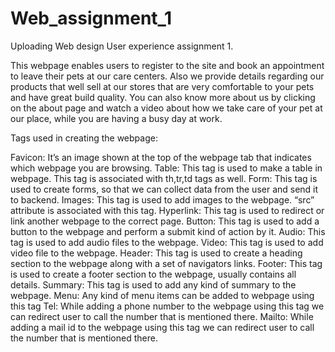 # Web_assignment_1
Uploading Web design User experience assignment 1. 

This webpage enables users to register to the site and book an appointment to leave their pets at our care centers. Also we provide details regarding our products that well sell at our stores that are very comfortable to your pets and have great build quality. You can also know more about us by clicking on the about page and watch a video about how we take care of your pet at our place, while you are having a busy day at work.

Tags used in creating the webpage:

Favicon:    It’s an image shown at the top of the webpage tab that indicates which webpage you are browsing.
Table:        This tag is used to make a table in webpage. This tag is associated with th,tr,td tags as well.
Form:        This tag is used to create forms, so that we can collect data from the user and send it to backend.
Images:     This tag is used to add images to the webpage. “src” attribute is associated with this tag.
Hyperlink:  This tag is used to redirect or link another webpage to the correct page.
Button:       This tag is used to add a button to the webpage and perform a submit kind of action by it.
Audio:        This tag is used to add audio files to the webpage.
Video:        This tag is used to add video file to the webpage.
Header:     This tag is used to create a heading section to the webpage along with a set of navigators links.
Footer:      This tag is used to create a footer section to the webpage, usually contains all details.
Summary: This tag is used to add any kind of summary to the webpage.
Menu:        Any kind of menu items can be added to webpage using this tag
Tel:            While adding a phone number to the webpage using this tag we can redirect user to call the number that is mentioned there.
Mailto:       While adding a mail id to the webpage using this tag we can redirect user to call the number that is mentioned there.
